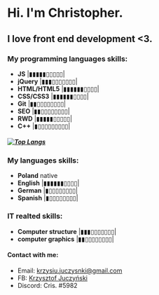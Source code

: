 # Hi. I'm Christopher.
## I love front end development <3.
### My programming languages skills:
- **JS** |▮▮▮▮▮▯▯▯▯▯|
- **jQuery** |▮▮▮▯▯▯▯▯▯▯|
- **HTML/HTML5** |▮▮▮▮▮▮▯▯▯▯|
- **CSS/CSS3** |▮▮▮▮▮▮▯▯▯▯|
- **Git** |▮▮▯▯▯▯▯▯▯▯|
- **SEO** |▮▮▯▯▯▯▯▯▯▯|
- **RWD** |▮▮▮▮▮▯▯▯▯▯|
- **C++** |▮▯▯▯▯▯▯▯▯▯|
##### [![Top Langs](https://github-readme-stats.vercel.app/api/top-langs/?username=Cris281172&layout=compact)](https://github.com/anuraghazra/github-readme-stats)
### My languages skills:
- **Poland** native
- **English** |▮▮▮▮▮▮▯▯▯▯|
- **German** |▮▯▯▯▯▯▯▯▯|
- **Spanish** |▮▯▯▯▯▯▯▯▯|
### IT realted skills:
- **Computer structure** |▮▮▮▯▯▯▯▯▯▯|
- **computer graphics** |▮▮▯▯▯▯▯▯▯▯|

#### Contact with me:
- Email: krzysiu.juczysnki@gmail.com
- FB: [Krzysztof Juczyński](https://www.facebook.com/krzys.juczynski.1/)
- Discord: Cris. #5982



